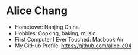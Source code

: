 # Alice Chang


- Hometown: Nanjing China
- Hobbies: Cooking, baking, music
- First Computer I Ever Touched: Macbook Air
- My GitHub Profile: https://github.com/alice-c04
